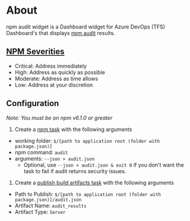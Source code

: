 # About

npm audit widget is a Dashboard widget for Azure DevOps (TFS) Dashboard's that displays [npm audit](https://docs.npmjs.com/getting-started/running-a-security-audit) results.

## [NPM Severities](https://docs.npmjs.com/getting-started/about-audit-reports#severity)

- Critical:	Address immediately
- High:	Address as quickly as possible
- Moderate:	Address as time allows
- Low:	Address at your discretion

## Configuration

*Note: You must be on npm v6.1.0 or greater*

1. Create a [npm task](https://docs.microsoft.com/en-us/azure/devops/pipelines/tasks/package/npm?view=vsts) with the following arguments
  - working folder: `$/[path to application root (folder with package.json)]`
  - npm command: `audit`
  - arguments: `--json > audit.json`
    - Optional, use `--json > audit.json & exit 0` if you don't want the task to fail if audit returns security issues.
1. Create a [publish build artifacts task](https://docs.microsoft.com/en-us/azure/devops/pipelines/tasks/utility/publish-build-artifacts?view=vsts) with the following arguments
  - Path to Publish: `$/[path to application root (folder with package.json)]/audit.json`
  - Artifact Name: `audit_results`
  - Artifact Type: `Server`